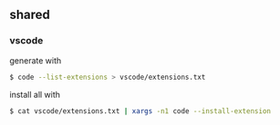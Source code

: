 ## shared


### vscode


generate with

```sh
$ code --list-extensions > vscode/extensions.txt
```

install all with

```sh
$ cat vscode/extensions.txt | xargs -n1 code --install-extension
```
